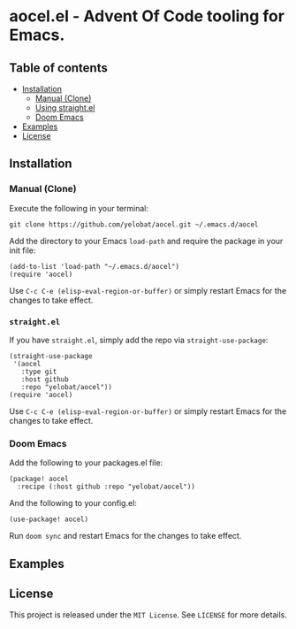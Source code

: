 # aocel.el - Advent Of Code tooling for Emacs.

## Table of contents

- [Installation](#installation)
  - [Manual (Clone)](#manual-clone)
  - [Using straight.el](#straightel)
  - [Doom Emacs](#doom-emacs)
- [Examples](#examples)
- [License](#license)

## Installation

### Manual (Clone)

Execute the following in your terminal:

``` shell
git clone https://github.com/yelobat/aocel.git ~/.emacs.d/aocel
```

Add the directory to your Emacs `load-path` and require the package in your init file:

``` emacs-lisp
(add-to-list 'load-path "~/.emacs.d/aocel")
(require 'aocel)
```

Use `C-c C-e (elisp-eval-region-or-buffer)` or simply restart Emacs for the changes to take effect.

### **`straight.el`**

If you have `straight.el`, simply add the repo via `straight-use-package`:

``` emacs-lisp
(straight-use-package
 '(aocel
   :type git
   :host github
   :repo "yelobat/aocel"))
(require 'aocel)
```

Use `C-c C-e (elisp-eval-region-or-buffer)` or simply restart Emacs for the changes to take effect.

### Doom Emacs

Add the following to your packages.el file:

``` emacs-lisp
(package! aocel
  :recipe (:host github :repo "yelobat/aocel"))
```

And the following to your config.el:

``` emacs-lisp
(use-package! aocel)
```

Run `doom sync` and restart Emacs for the changes to take effect.

## Examples

## License

This project is released under the `MIT License`. See `LICENSE` for more details.

